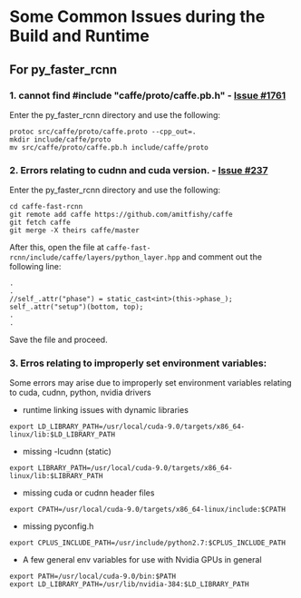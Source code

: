 # **Some Common Issues during the Build and Runtime**

## For py_faster_rcnn

### 1. cannot find #include "caffe/proto/caffe.pb.h" - [Issue #1761](https://github.com/BVLC/caffe/issues/1761)

Enter the py_faster_rcnn directory and use the following:
```
protoc src/caffe/proto/caffe.proto --cpp_out=.
mkdir include/caffe/proto
mv src/caffe/proto/caffe.pb.h include/caffe/proto
```

### 2. Errors relating to cudnn and cuda version. - [Issue #237](https://github.com/rbgirshick/py-faster-rcnn/issues/237)

Enter the py_faster_rcnn directory and use the following:
```
cd caffe-fast-rcnn  
git remote add caffe https://github.com/amitfishy/caffe
git fetch caffe
git merge -X theirs caffe/master
```
After this, open the file at `caffe-fast-rcnn/include/caffe/layers/python_layer.hpp` and comment out the following line:
```
.
.
//self_.attr("phase") = static_cast<int>(this->phase_);
self_.attr("setup")(bottom, top);
.
.
```
Save the file and proceed.

### 3. Erros relating to improperly set environment variables:

Some errors may arise due to improperly set environment variables relating to cuda, cudnn, python, nvidia drivers

- runtime linking issues with dynamic libraries
```
export LD_LIBRARY_PATH=/usr/local/cuda-9.0/targets/x86_64-linux/lib:$LD_LIBRARY_PATH
```

- missing -lcudnn (static)
```
export LIBRARY_PATH=/usr/local/cuda-9.0/targets/x86_64-linux/lib:$LIBRARY_PATH
```

- missing cuda or cudnn header files
```
export CPATH=/usr/local/cuda-9.0/targets/x86_64-linux/include:$CPATH
```

- missing pyconfig.h
```
export CPLUS_INCLUDE_PATH=/usr/include/python2.7:$CPLUS_INCLUDE_PATH
```

- A few general env variables for use with Nvidia GPUs in general
```
export PATH=/usr/local/cuda-9.0/bin:$PATH
export LD_LIBRARY_PATH=/usr/lib/nvidia-384:$LD_LIBRARY_PATH
```